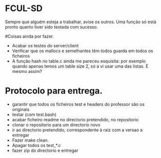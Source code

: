 # FCUL-SD

Sempre que alguém esteja a trabalhar, avise os outros. 
Uma função só está pronto quanto tiver sido testada com sucesso.

#Coisas ainda por fazer.

- Acabar os testes do server/client
- Verificar que os mallocs e semelhantes têm todos guarda em todos os ficheiros
- A função hash no table.c ainda me pareceu esquisita: por exemplo quando apenas temos um table size 2, só a vi usar uma das listas. È mesmo assim?

# Protocolo para entrega. 
- garantir que todos os ficheiros test e headers do professor são os originais
- testar (com test.bash)
- acabar ficheiro readme no directorio pretendido, no repositorio
- clonar o repositorio para um directorio novo
- ir ao directorio pretendido, correspondente à raiz com a versao a entregar
- Fazer make clean.
- Apagar todos os test_*.c
- fazer zip do directorio e entregar
